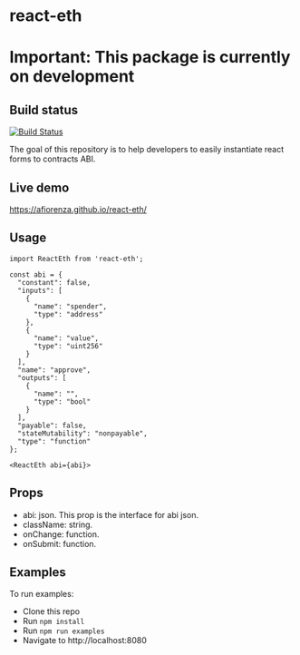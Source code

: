 # react-eth
# Important: This package is currently on development

## Build status
[![Build Status](https://travis-ci.org/afiorenza/react-eth.svg?branch=master)](https://travis-ci.org/afiorenza/react-eth)

The goal of this repository is to help developers to easily instantiate react forms to contracts ABI.

## Live demo
https://afiorenza.github.io/react-eth/

## Usage
```
import ReactEth from 'react-eth';

const abi = {
  "constant": false,
  "inputs": [
    {
      "name": "spender",
      "type": "address"
    },
    {
      "name": "value",
      "type": "uint256"
    }
  ],
  "name": "approve",
  "outputs": [
    {
      "name": "",
      "type": "bool"
    }
  ],
  "payable": false,
  "stateMutability": "nonpayable",
  "type": "function"
};

<ReactEth abi={abi}>
```

## Props
* abi: json. This prop is the interface for abi json.
* className: string.
* onChange: function.
* onSubmit: function.

## Examples
To run examples:
* Clone this repo
* Run `npm install`
* Run `npm run examples`
* Navigate to http://localhost:8080
